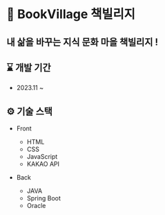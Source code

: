 # 📖 BookVillage 책빌리지
## 내 삶을 바꾸는 지식 문화 마을 책빌리지 !

## ⌛ 개발 기간

- 2023.11 ~ 

## ⚙️ 기술 스택

- Front

  - HTML
  - CSS
  - JavaScript
  - KAKAO API

- Back

  - JAVA
  - Spring Boot
  - Oracle
